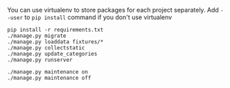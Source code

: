 You can use virtualenv to store packages for each project separately.
Add `--user` to `pip install` command if you don't use virtualenv

```
pip install -r requirements.txt
./manage.py migrate
./manage.py loaddata fixtures/*
./manage.py collectstatic
./manage.py update_categories
./manage.py runserver
```


```
./manage.py maintenance on
./manage.py maintenance off
```
